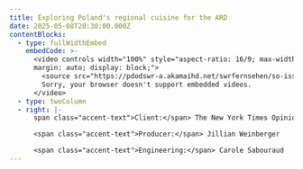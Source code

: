 ```yaml
---
title: Exploring Poland's regional cuisine for the ARD
date: 2025-05-08T20:30:00.000Z
contentBlocks:
  - type: fullWidthEmbed
    embedCode: >-
      <video controls width="100%" style="aspect-ratio: 16/9; max-width: 800px;
      margin: auto; display: block;">
        <source src="https://pdodswr-a.akamaihd.net/swrfernsehen/so-isst/2233424.avc-1080.mp4" type="video/mp4">
        Sorry, your browser doesn't support embedded videos.
      </video>
  - type: twoColumn
  - right: |-
      span class="accent-text">Client:</span> The New York Times Opinion Audio

      <span class="accent-text">Producer:</span> Jillian Weinberger

      <span class="accent-text">Engineering:</span> Carole Sabouraud
---
```

